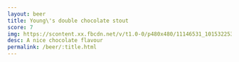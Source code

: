 ```yaml
---
layout: beer
title: Young\'s double chocolate stout
score: 7
img: https://scontent.xx.fbcdn.net/v/t1.0-0/p480x480/11146531_10153225353988745_3855298969416355875_n.jpg?oh=a10e81007078dc5420e827c0d80f3857&oe=58D4A043
desc: A nice chocolate flavour
permalink: /beer/:title.html
---
```

